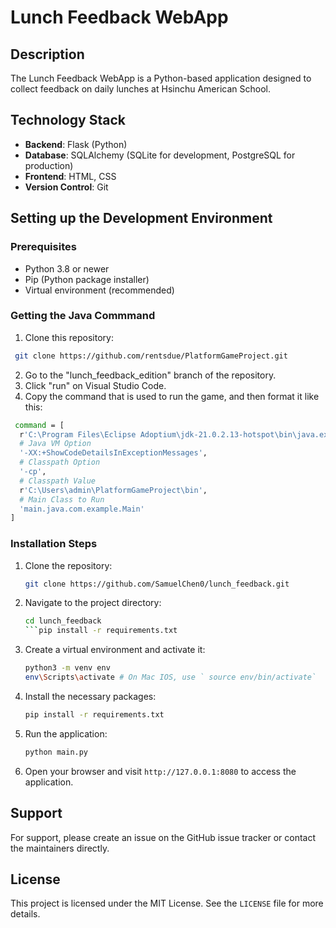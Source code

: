 # Lunch Feedback WebApp

## Description

The Lunch Feedback WebApp is a Python-based application designed to collect feedback on daily lunches at Hsinchu American School.

## Technology Stack

- **Backend**: Flask (Python)
- **Database**: SQLAlchemy (SQLite for development, PostgreSQL for production)
- **Frontend**: HTML, CSS
- **Version Control**: Git

## Setting up the Development Environment

### Prerequisites

- Python 3.8 or newer
- Pip (Python package installer)
- Virtual environment (recommended)

### Getting the Java Commmand
1. Clone this repository:
  ```sh
   git clone https://github.com/rentsdue/PlatformGameProject.git
   ```
2. Go to the "lunch_feedback_edition" branch of the repository.
3. Click "run" on Visual Studio Code.
4. Copy the command that is used to run the game, and then format it like this:
  ```sh
   command = [
    r'C:\Program Files\Eclipse Adoptium\jdk-21.0.2.13-hotspot\bin\java.exe',
    # Java VM Option
    '-XX:+ShowCodeDetailsInExceptionMessages',
    # Classpath Option
    '-cp',
    # Classpath Value
    r'C:\Users\admin\PlatformGameProject\bin',
    # Main Class to Run
    'main.java.com.example.Main'
]
   ```

### Installation Steps

1. Clone the repository:
   ```sh
   git clone https://github.com/SamuelChen0/lunch_feedback.git
   ```
   
2. Navigate to the project directory:
   ```sh
   cd lunch_feedback
   ```pip install -r requirements.txt

3. Create a virtual environment and activate it:
   ```sh
   python3 -m venv env
   env\Scripts\activate # On Mac IOS, use ` source env/bin/activate`
   ```

4. Install the necessary packages:
   ```sh
   pip install -r requirements.txt
   ```    

6. Run the application:
   ```sh
   python main.py
   ```

7. Open your browser and visit `http://127.0.0.1:8080` to access the application.

## Support

For support, please create an issue on the GitHub issue tracker or contact the maintainers directly.

## License

This project is licensed under the MIT License. See the `LICENSE` file for more details.
